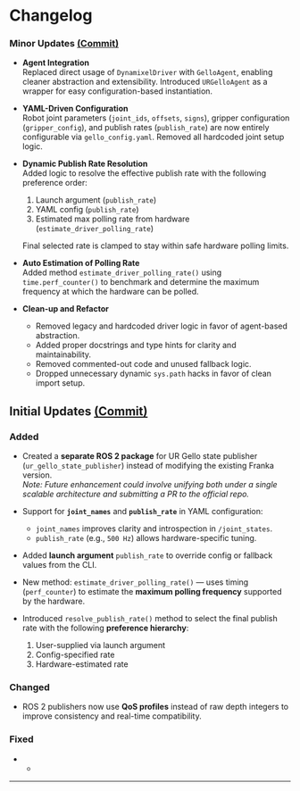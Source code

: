 # Changelog

### Minor Updates [(Commit)](https://github.com/JemuelStanley47/gello_software_UR/commit/a2729f5d09c446b3a27c6b04b1b8424ba9cd149f)

- **Agent Integration**  
  Replaced direct usage of `DynamixelDriver` with `GelloAgent`, enabling cleaner abstraction and extensibility. Introduced `URGelloAgent` as a wrapper for easy configuration-based instantiation.

- **YAML-Driven Configuration**  
  Robot joint parameters (`joint_ids`, `offsets`, `signs`), gripper configuration (`gripper_config`), and publish rates (`publish_rate`) are now entirely configurable via `gello_config.yaml`. Removed all hardcoded joint setup logic.

- **Dynamic Publish Rate Resolution**  
  Added logic to resolve the effective publish rate with the following preference order:
  1. Launch argument (`publish_rate`)
  2. YAML config (`publish_rate`)
  3. Estimated max polling rate from hardware (`estimate_driver_polling_rate`)

  Final selected rate is clamped to stay within safe hardware polling limits.

- **Auto Estimation of Polling Rate**  
  Added method `estimate_driver_polling_rate()` using `time.perf_counter()` to benchmark and determine the maximum frequency at which the hardware can be polled.

- **Clean-up and Refactor**  
  - Removed legacy and hardcoded driver logic in favor of agent-based abstraction.
  - Added proper docstrings and type hints for clarity and maintainability.
  - Removed commented-out code and unused fallback logic.
  - Dropped unnecessary dynamic `sys.path` hacks in favor of clean import setup.

## Initial Updates [(Commit)](https://github.com/JemuelStanley47/gello_software_UR/commit/5dd76baafc02feba5e73e1572cea4e260bc5acde)

### Added
- Created a **separate ROS 2 package** for UR Gello state publisher (`ur_gello_state_publisher`) instead of modifying the existing Franka version.  
  _Note: Future enhancement could involve unifying both under a single scalable architecture and submitting a PR to the official repo._

- Support for **`joint_names`** and **`publish_rate`** in YAML configuration:
  - `joint_names` improves clarity and introspection in `/joint_states`.
  - `publish_rate` (e.g., `500 Hz`) allows hardware-specific tuning.

- Added **launch argument** `publish_rate` to override config or fallback values from the CLI.

- New method: `estimate_driver_polling_rate()` — uses timing (`perf_counter`) to estimate the **maximum polling frequency** supported by the hardware.

- Introduced `resolve_publish_rate()` method to select the final publish rate with the following **preference hierarchy**:
  1. User-supplied via launch argument
  2. Config-specified rate
  3. Hardware-estimated rate

### Changed
- ROS 2 publishers now use **QoS profiles** instead of raw depth integers to improve consistency and real-time compatibility.

### Fixed
- -

---

